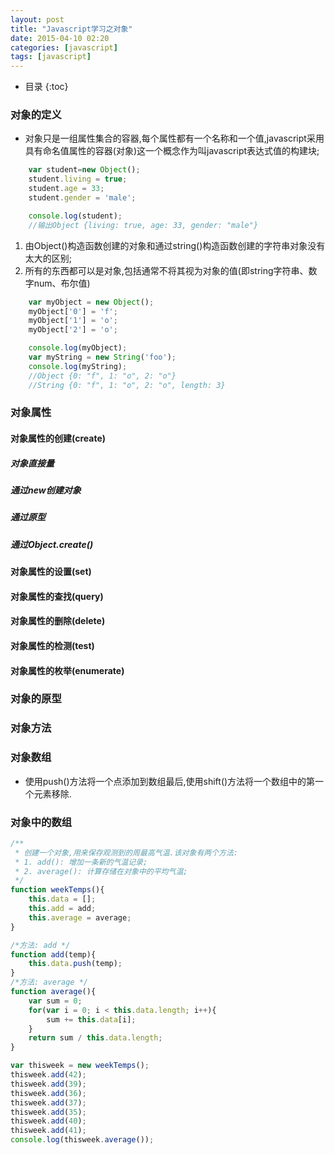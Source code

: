 ```yaml
---
layout: post
title: "Javascript学习之对象"
date: 2015-04-10 02:20
categories: [javascript]
tags: [javascript]
---
```

*  目录
{:toc}

### 对象的定义

- 对象只是一组属性集合的容器,每个属性都有一个名称和一个值,javascript采用具有命名值属性的容器(对象)这一个概念作为叫javascript表达式值的构建块;

```js
    var student=new Object();
    student.living = true;
    student.age = 33;
    student.gender = 'male';

    console.log(student); 
    //输出Object {living: true, age: 33, gender: "male"} 
```

1. 由Object()构造函数创建的对象和通过string()构造函数创建的字符串对象没有太大的区别;
2. 所有的东西都可以是对象,包括通常不将其视为对象的值(即string字符串、数字num、布尔值)

```js
    var myObject = new Object();
    myObject['0'] = 'f';
    myObject['1'] = 'o';
    myObject['2'] = 'o';

    console.log(myObject); 
    var myString = new String('foo');
    console.log(myString);
    //Object {0: "f", 1: "o", 2: "o"}
    //String {0: "f", 1: "o", 2: "o", length: 3} 
```

### 对象属性

#### 对象属性的创建(create)

##### 对象直接量

##### 通过new创建对象

##### 通过原型

##### 通过Object.create()

#### 对象属性的设置(set)

#### 对象属性的查找(query)

#### 对象属性的删除(delete)

#### 对象属性的检测(test)

#### 对象属性的枚举(enumerate)

### 对象的原型

### 对象方法

### 对象数组

- 使用push()方法将一个点添加到数组最后,使用shift()方法将一个数组中的第一个元素移除.


### 对象中的数组

```js
/**
 * 创建一个对象,用来保存观测到的周最高气温.该对象有两个方法:
 * 1. add(): 增加一条新的气温记录; 
 * 2. average(): 计算存储在对象中的平均气温;
 */
function weekTemps(){
	this.data = [];
	this.add = add;
	this.average = average;
}

/*方法: add */
function add(temp){
	this.data.push(temp);
}
/*方法: average */
function average(){
	var sum = 0;
	for(var i = 0; i < this.data.length; i++){
        sum += this.data[i];
    }
    return sum / this.data.length;
}

var thisweek = new weekTemps();
thisweek.add(42);
thisweek.add(39);
thisweek.add(36);
thisweek.add(37);
thisweek.add(35);
thisweek.add(40);
thisweek.add(41);
console.log(thisweek.average());
```

